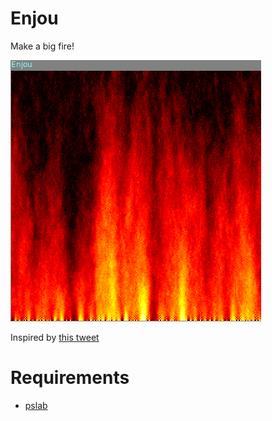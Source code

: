# Enjou

Make a big fire!

![](fire.png)

Inspired by [this tweet](https://twitter.com/jagarikin/status/894452278463053824)

# Requirements

+ [pslab](https://github.com/GoranM/pslab)
